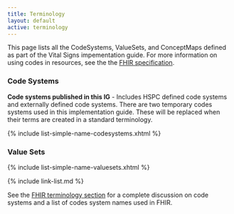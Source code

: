 ```yaml
---
title: Terminology
layout: default
active: terminology
---
```


This page lists all the CodeSystems, ValueSets, and ConceptMaps defined as part of the Vital Signs impementation guide. For more information on using codes in resources, see the the [FHIR specification]({{site.data.fhir.path}}terminologies.html).

### Code Systems

**Code systems published in this IG** - Includes HSPC defined code systems and externally defined code systems.  There are two temporary codes systems used in this implementation guide.  These will be replaced when their terms are created in a standard terminology.

{% include list-simple-name-codesystems.xhtml %}

### Value Sets

{% include list-simple-name-valuesets.xhtml %}

{% include link-list.md %}

See the [FHIR terminology section]({{site.data.fhir.path}}terminologies-systems.html) for a complete discussion on code systems and a list of codes system names used in FHIR.
